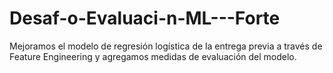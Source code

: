 # Desaf-o-Evaluaci-n-ML---Forte
Mejoramos el modelo de regresión logística de la entrega previa a través de Feature Engineering y agregamos medidas de evaluación del modelo.
